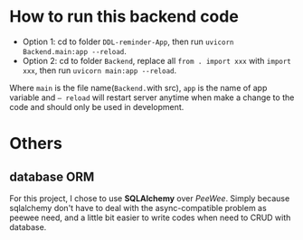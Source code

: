 # How to run this backend code
- Option 1:
    cd to folder `DDL-reminder-App`, then run `uvicorn Backend.main:app --reload`. 
- Option 2:
    cd to folder `Backend`, replace all `from . import xxx` with `import xxx`, then run `uvicorn main:app --reload`.

Where `main` is the file name(`Backend.`with src), `app` is the name of app variable and `— reload` will restart server anytime when make a change to the code and should only be used in development.

# Others
## database ORM
For this project, I chose to use **SQLAlchemy** over *PeeWee*. Simply because sqlalchemy don't have to deal with the async-compatible problem as peewee need, and a little bit easier to write codes when need to CRUD with database.